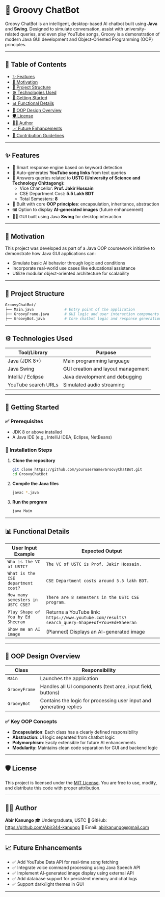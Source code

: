 
# 🤖 Groovy ChatBot

Groovy ChatBot is an intelligent, desktop-based AI chatbot built using **Java** and **Swing**. Designed to simulate conversation, assist with university-related queries, and even play YouTube songs, Groovy is a demonstration of modern Java GUI development and Object-Oriented Programming (OOP) principles.

---

## 📌 Table of Contents

- [✨ Features](#-features)
- [🎯 Motivation](#-motivation)
- [📐 Project Structure](#-project-structure)
- [⚙️ Technologies Used](#️-technologies-used)
- [🚀 Getting Started](#-getting-started)
- [📊 Functional Details](#-functional-details)
- [🧠 OOP Design Overview](#-oop-design-overview)
- [🛡️ License](#️-license)
- [🙋‍♂️ Author](#-author)
- [📈 Future Enhancements](#-future-enhancements)
- [🤝 Contribution Guidelines](#-contribution-guidelines)

---

## ✨ Features

- 💬 Smart response engine based on keyword detection
- 🎵 Auto-generates **YouTube song links** from text queries
- 🏫 Answers queries related to **USTC (University of Science and Technology Chittagong)**:
  - Vice Chancellor: **Prof. Jakir Hossain**
  - CSE Department Cost: **5.5 Lakh BDT**
  - Total Semesters: **8**
- 🧠 Built with core **OOP principles**: encapsulation, inheritance, abstraction
- 🖼️ Option to display **AI-generated images** (future enhancement)
- 👨‍💻 GUI built using Java **Swing** for desktop interaction

---

## 🎯 Motivation

This project was developed as part of a Java OOP coursework initiative to demonstrate how Java GUI applications can:
- Simulate basic AI behavior through logic and conditions
- Incorporate real-world use cases like educational assistance
- Utilize modular object-oriented architecture for scalability

---

## 📐 Project Structure

```bash
GroovyChatBot/
├── Main.java              # Entry point of the application
├── GroovyFrame.java       # GUI logic and user interaction components
├── GroovyBot.java         # Core chatbot logic and response generation
````

---

## ⚙️ Technologies Used

| Tool/Library        | Purpose                            |
| ------------------- | ---------------------------------- |
| Java (JDK 8+)       | Main programming language          |
| Java Swing          | GUI creation and layout management |
| IntelliJ / Eclipse  | Java development and debugging     |
| YouTube search URLs | Simulated audio streaming          |

---

## 🚀 Getting Started

### ✅ Prerequisites

* JDK 8 or above installed
* A Java IDE (e.g., IntelliJ IDEA, Eclipse, NetBeans)

### 🔧 Installation Steps

1. **Clone the repository**

   ```bash
   git clone https://github.com/yourusername/GroovyChatBot.git
   cd GroovyChatBot
   ```

2. **Compile the Java files**

   ```bash
   javac *.java
   ```

3. **Run the program**

   ```bash
   java Main
   ```

---

## 📊 Functional Details

| User Input Example                 | Expected Output                                                                                |
| ---------------------------------- | ---------------------------------------------------------------------------------------------- |
| `Who is the VC of USTC?`           | `The VC of USTC is Prof. Jakir Hossain.`                                                       |
| `What is the CSE department cost?` | `CSE Department costs around 5.5 lakh BDT.`                                                    |
| `How many semesters in USTC CSE?`  | `There are 8 semesters in the USTC CSE program.`                                               |
| `Play Shape of You by Ed Sheeran`  | Returns a YouTube link: `https://www.youtube.com/results?search_query=Shape+of+You+Ed+Sheeran` |
| `Show me an AI image`              | (Planned) Displays an AI-generated image                                                       |

---

## 🧠 OOP Design Overview

| Class         | Responsibility                                                      |
| ------------- | ------------------------------------------------------------------- |
| `Main`        | Launches the application                                            |
| `GroovyFrame` | Handles all UI components (text area, input field, buttons)         |
| `GroovyBot`   | Contains the logic for processing user input and generating replies |

### ✅ Key OOP Concepts

* **Encapsulation**: Each class has a clearly defined responsibility
* **Abstraction**: UI logic separated from chatbot logic
* **Polymorphism**: Easily extensible for future AI enhancements
* **Modularity**: Maintains clean code separation for GUI and backend logic

---

## 🛡️ License

This project is licensed under the [MIT License](LICENSE).
You are free to use, modify, and distribute this code with proper attribution.

---

## 🙋‍♂️ Author

**Abir Kanungo**
🎓 Undergraduate, USTC
🔗 GitHub: https://github.com/Abir344-kanungo
📧 Email: abirkanungo@gmail.com

---

## 📈 Future Enhancements

* ✅ Add YouTube Data API for real-time song fetching
* ✅ Integrate voice command processing using Java Speech API
* ✅ Implement AI-generated image display using external API
* ✅ Add database support for persistent memory and chat logs
* ✅ Support dark/light themes in GUI

---


